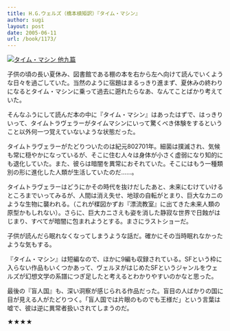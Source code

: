 ```yaml
---
title: H.G.ウェルズ（橋本槙矩訳）『タイム・マシン』
author: sugi
layout: post
date: 2005-06-11
url: /book/1173/
---
```

<a href="http://www.amazon.co.jp/exec/obidos/ASIN/4003227611/chezsugi-22/ref=nosim/" name="amazletlink" target="_blank"><img src="http://i0.wp.com/ec2.images-amazon.com/images/I/51ZJ11E6KKL.SL160.jpg?w=660" alt="タイム・マシン 他九篇" class="alignleft" data-recalc-dims="1" /></a>

子供の頃の長い夏休み、図書館である棚の本を右から左へ向けて読んでいくような日々を過ごしていた。当然のように宿題はまるっきり進まず、夏休みの終わりになるとタイム・マシンに乗って過去に遡れたらなあ、なんてことばかり考えていた。

そんなふうにして読んだ本の中に『タイム・マシン』はあったはずで、はっきりいって、タイムトラヴェラーがタイムマシンにいって驚くべき体験をするということ以外何一つ覚えていないような状態だった。

タイムトラヴェラーがたどりついたのは紀元802701年。細菌は撲滅され、気候も常に穏やかになっているが、そこに住む人々は身体が小さく虚弱になり知的にも退化していた。また、彼らは暗闇を異常におそれていた。そこにはもう一種類別の形に進化した人類が生活していたのだ......。

タイムトラヴェラーはどうにかその時代を抜けだしたあと、未来にむけていけるところまでいってみるが、人間は消え失せ、地球の自転がとまり、巨大なカニのような生物に襲われる。（これが楳図かずお『漂流教室』に出てきた未来人類の原型かもしれない）。さらに、巨大カニさえも姿を消した静寂な世界で日蝕がはじまり、すべてが暗闇に包まれようとする。まさにラストショーだ。

子供が読んだら眠れなくなってしまうような話だ。確かにその当時眠れなかったような気もする。

『タイム・マシン』は短編なので、ほかに9編も収録されている。SFという枠に入らない作品もいくつかあって、ヴェルヌがはじめたSFというジャンルをウェルズが幻想文学の系譜につぎ足したと考えるとわかりやすいのかなと思った。

最後の『盲人国』も、深い洞察が感じられる作品だった。盲目の人ばかりの国に目が見える人がたどりつく。「盲人国では片眼のものでも王様だ」という言葉は嘘で、彼は逆に異常者扱いされてしまうのだ。

★★★★

